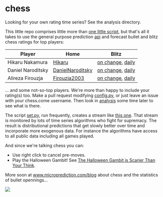 # chess

Looking for your own rating time series? See the analysis directory. 


This little repo comprises little more than [one little script](https://github.com/microprediction/chess/blob/main/set.py), but that's all it
takes to use the general purpose prediction [api](http://api.microprediction.org/) and forecast bullet and blitz chess ratings for top players:

| Player            | Home                                                              | Blitz                                                                                                   |
|-------------------|-------------------------------------------------------------------|-----------------------------------------------------------------------------------------------------------|
| Hikaru Nakamura   | [Hikaru](https://www.chess.com/member/hikaru)                     | [on change](https://www.microprediction.org/stream_dashboard.html?stream=chess_blitz_level_Hikaru),  [daily](https://www.microprediction.org/stream_dashboard.html?stream=chess_blitz_daily_Hikaru)            |
| Daniel Naroditsky | [DanielNaroditsky](https://www.chess.com/member/danielnaroditsky) | [on change](https://www.microprediction.org/stream_dashboard.html?stream=chess_bullet_level_DanielNaroditsky), [daily](https://www.microprediction.org/stream_dashboard.html?stream=chess_bullet_daily_DanielNaroditsky) |
| Alireza Firouzja  | [Firouzja2003](https://www.chess.com/member/firouzja2003)         | [on change](https://www.microprediction.org/stream_dashboard.html?stream=chess_bullet_level_Firouzja2003), [daily](https://www.microprediction.org/stream_dashboard.html?stream=chess_bullet_daily_Firouzja2003)     |

... and some not-so-top players. We're more than happy to include your rating(s) too. Make a pull request modifying [config.py](https://github.com/microprediction/chess/blob/main/config.py), or just leave an issue with your chess.come username. Then look in [analysis](https://github.com/microprediction/chess/tree/main/analysis) some time later to see what is there. 

The script [set.py](https://github.com/microprediction/chess/blob/main/set.py), run frequently, creates a stream like [this one](https://www.microprediction.org/stream_dashboard.html?stream=chess_bullet_level_DanielNaroditsky). That stream is monitored by lots of time series algorithms who fight for supremacy. The result is distributional predictions that get slowly better over time and incorporate more exogenous data. For instance the algorithms have access to all public data including all games played. 

And since we're talking chess you can:
- Use right click to cancel pre-moves.
- Play the Halloween Gambit! See [The Halloween Gambit is Scarier Than Your Think](https://www.chess.com/blog/PinIsMightier/the-halloween-gambit-is-scarier-than-you-think-4).  

More soon at www.microprediction.com/blog about chess and the statistics of bullet opennings...

![](https://github.com/microprediction/chess/blob/main/bullet-chess-ai.png)
